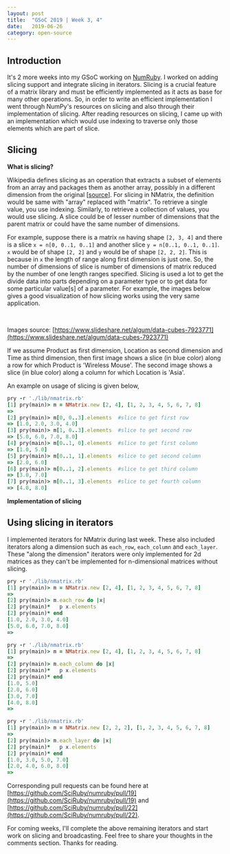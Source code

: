 ```yaml
---
layout: post
title:  "GSoC 2019 | Week 3, 4"
date:   2019-06-26
category: open-source
---
```


## Introduction

It's 2 more weeks into my GSoC working on [NumRuby](https://github.com/SciRuby/numruby). I worked on adding slicing support and integrate slicing in iterators. Slicing is a crucial feature of a matrix library and must be efficiently implemented as it acts as base for many other operations. So, in order to write an efficient implementation I went through NumPy's resources on slicing and also through their implementation of slicing. After reading resources on slicing, I came up with an implementation which would use indexing to traverse only those elements which are part of slice.

## Slicing

**What is slicing?**

Wikipedia defines slicing as an operation that extracts a subset of elements from an array and packages them as another array, possibly in a different dimension from the original [[source](https://en.wikipedia.org/wiki/Array_slicing)]. For slicing in NMatrix, the definition would be same with "array" replaced with "matrix". To retrieve a single value, you use indexing. Similarly, to retrieve a collection of values, you would use slicing. A slice could be of lesser number of dimensions that the parent matrix or could have the same number of dimensions. 

For example, suppose there is a matrix `nm` having shape `[2, 3, 4]` and there is a slice `x = n[0, 0..1, 0..1]` and another slice `y = n[0..1, 0..1, 0..1]`. `x` would be of shape `[2, 2]` and `y` would be of shape `[2, 2, 2]`. This is because in `x` the length of range along first dimension is just one. So, the number of dimensions of slice is number of dimensions of matrix reduced by the number of one length ranges specified. Slicing is used a lot to get the divide data into parts depending on a parameter type or to get data for some particular value[s] of a parameter. For example, the images below gives a good visualization of how slicing works using the very same application. 

<img src="{{ '/assets/img/data-cubes-8-728.jpg' | prepend: site.baseurl }}" alt="">

<img src="{{ '/assets/img/data-cubes-9-728.jpg' | prepend: site.baseurl }}" alt="">

Images source: [https://www.slideshare.net/algum/data-cubes-7923771](https://www.slideshare.net/algum/data-cubes-7923771)

If we assume Product as first dimension, Location as second dimension and Time as third dimension, then first image shows a slice (in blue color) along a row for which Product is 'Wireless Mouse'. The second image shows a slice (in blue color) along a column for which Location is 'Asia'.

An example on usage of slicing is given below,

```ruby
pry -r './lib/nmatrix.rb'
[1] pry(main)> m = NMatrix.new [2, 4], [1, 2, 3, 4, 5, 6, 7, 8]
=> 
[2] pry(main)> m[0, 0..3].elements  #slice to get first row
=> [1.0, 2.0, 3.0, 4.0]
[3] pry(main)> m[1, 0..3].elements  #slice to get second row
=> [5.0, 6.0, 7.0, 8.0]
[4] pry(main)> m[0..1, 0].elements  #slice to get first column
=> [1.0, 5.0]
[5] pry(main)> m[0..1, 1].elements  #slice to get second column
=> [2.0, 6.0]
[6] pry(main)> m[0..1, 2].elements  #slice to get third column
=> [3.0, 7.0]
[7] pry(main)> m[0..1, 3].elements  #slice to get fourth column
=> [4.0, 8.0]
```

**Implementation of slicing**

## Using slicing in iterators

I implemented iterators for NMatrix during last week. These also included iterators along a dimension such as `each_row`, `each_column` and `each_layer`. These "along the dimension" iterators were only implemented for 2d matrices as they can't be implemented for n-dimensional matrices without slicing.


```ruby
pry -r './lib/nmatrix.rb'
[1] pry(main)> m = NMatrix.new [2, 4], [1, 2, 3, 4, 5, 6, 7, 8]
=> 
[2] pry(main)> m.each_row do |x|
[2] pry(main)*   p x.elements
[2] pry(main)* end  
[1.0, 2.0, 3.0, 4.0]
[5.0, 6.0, 7.0, 8.0]
=> 
```

```ruby
pry -r './lib/nmatrix.rb'
[1] pry(main)> m = NMatrix.new [2, 4], [1, 2, 3, 4, 5, 6, 7, 8]
=> 
[2] pry(main)> m.each_column do |x|
[2] pry(main)*   p x.elements  
[2] pry(main)* end  
[1.0, 5.0]
[2.0, 6.0]
[3.0, 7.0]
[4.0, 8.0]
=> 
```

```ruby
pry -r './lib/nmatrix.rb'
[1] pry(main)> m = NMatrix.new [2, 2, 2], [1, 2, 3, 4, 5, 6, 7, 8]
=> 
[2] pry(main)> m.each_layer do |x|
[2] pry(main)*   p x.elements  
[2] pry(main)* end  
[1.0, 3.0, 5.0, 7.0]
[2.0, 4.0, 6.0, 8.0]
=> 
```

Corresponding pull requests can be found here at [https://github.com/SciRuby/numruby/pull/19](https://github.com/SciRuby/numruby/pull/19) and [https://github.com/SciRuby/numruby/pull/22](https://github.com/SciRuby/numruby/pull/22). 

For coming weeks, I'll complete the above remaining iterators and start work on slicing and broadcasting. Feel free to share your thoughts in the comments section. Thanks for reading.
